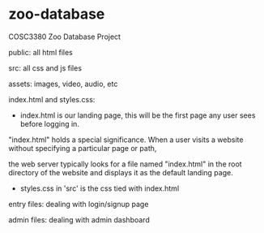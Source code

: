 # zoo-database
COSC3380 Zoo Database Project

public: all html files

src: all css and js files

assets: images, video, audio, etc

index.html and styles.css: 

* index.html is our landing page, this will be the first page any user sees before logging in.
    
"index.html" holds a special significance. When a user visits a website without specifying a particular page or path, 

the web server typically looks for a file named "index.html" in the root directory of the website and displays it as the default landing page. 

* styles.css in 'src' is the css tied with index.html

entry files: dealing with login/signup page

admin files: dealing with admin dashboard